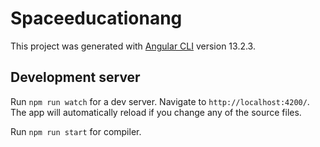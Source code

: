 # Spaceeducationang

This project was generated with [Angular CLI](https://github.com/angular/angular-cli) version 13.2.3.

## Development server

Run `npm run watch` for a dev server. Navigate to `http://localhost:4200/`. The app will automatically reload if you change any of the source files.

Run `npm run start` for compiler. 
